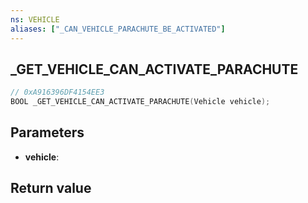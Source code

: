 ```yaml
---
ns: VEHICLE
aliases: ["_CAN_VEHICLE_PARACHUTE_BE_ACTIVATED"]
---
```

## _GET_VEHICLE_CAN_ACTIVATE_PARACHUTE

```c
// 0xA916396DF4154EE3
BOOL _GET_VEHICLE_CAN_ACTIVATE_PARACHUTE(Vehicle vehicle);
```

## Parameters
* **vehicle**: 

## Return value
